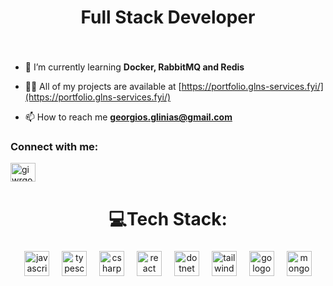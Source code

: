 <h1 align="center">Full Stack Developer</h1>

###

<br clear="both">

- 🌱 I’m currently learning **Docker, RabbitMQ and Redis**

- 👨‍💻 All of my projects are available at [https://portfolio.glns-services.fyi/](https://portfolio.glns-services.fyi/)

- 📫 How to reach me **georgios.glinias@gmail.com**

<h3 align="left">Connect with me:</h3>
<p align="left">
<a href="https://www.linkedin.com/in/giwrgos-glinias/" target="blank"><img align="center" src="https://raw.githubusercontent.com/rahuldkjain/github-profile-readme-generator/master/src/images/icons/Social/linked-in-alt.svg" alt="giwrgos glinias" height="30" width="40" /></a>
</p>

###

<h1 align="center">💻Tech Stack:</h1>

###

<div align="center">
  <img src="https://cdn.jsdelivr.net/gh/devicons/devicon/icons/javascript/javascript-original.svg" height="40" alt="javascript logo"  />
  <img width="12" />
  <img src="https://cdn.jsdelivr.net/gh/devicons/devicon/icons/typescript/typescript-original.svg" height="40" alt="typescript logo"  />
  <img width="12" />
  <img src="https://iconape.com/wp-content/png_logo_vector/c-sharp-c-logo.png" height="40" alt="csharp logo"  />
  <img width="12" />
  <img src="https://cdn.jsdelivr.net/gh/devicons/devicon/icons/react/react-original.svg" height="40" alt="react logo"  />
  <img width="12" />
  <img src="https://upload.wikimedia.org/wikipedia/commons/7/7d/Microsoft_.NET_logo.svg" height="40" alt="dotnet logo"  />
  <img width="12" />
  <img src="https://cdn.simpleicons.org/tailwindcss/06B6D4" height="40" alt="tailwindcss logo"  />
  <img width="12" />
  <img src="https://cdn.jsdelivr.net/gh/devicons/devicon/icons/go/go-original.svg" height="40" alt="go logo"  />
  <img width="12" />
  <img src="https://cdn.jsdelivr.net/gh/devicons/devicon/icons/mongodb/mongodb-original.svg" height="40" alt="mongodb logo"  />
</div>

###


